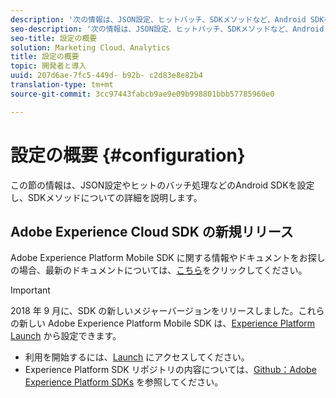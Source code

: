 ```yaml
---
description: '次の情報は、JSON設定、ヒットバッチ、SDKメソッドなど、Android SDKを設定するのに役立ちます '
seo-description: '次の情報は、JSON設定、ヒットバッチ、SDKメソッドなど、Android SDKを設定するのに役立ちます '
seo-title: 設定の概要
solution: Marketing Cloud、Analytics
title: 設定の概要
topic: 開発者と導入
uuid: 207d6ae-7fc5-449d- b92b- c2d83e8e82b4
translation-type: tm+mt
source-git-commit: 3cc97443fabcb9ae9e09b998801bbb57785960e0

---
```



# 設定の概要 {#configuration}

この節の情報は、JSON設定やヒットのバッチ処理などのAndroid SDKを設定し、SDKメソッドについての詳細を説明します。

## Adobe Experience Cloud SDK の新規リリース

Adobe Experience Platform Mobile SDK に関する情報やドキュメントをお探しの場合、最新のドキュメントについては、[こちら](https://aep-sdks.gitbook.io/docs/)をクリックしてください。

>[!IMPORTANT]
>
>2018 年 9 月に、SDK の新しいメジャーバージョンをリリースしました。これらの新しい Adobe Experience Platform Mobile SDK は、[Experience Platform Launch](https://www.adobe.com/experience-platform/launch.html) から設定できます。

* 利用を開始するには、[Launch](https://launch.adobe.com/) にアクセスしてください。
* Experience Platform SDK リポジトリの内容については、[Github：Adobe Experience Platform SDKs](https://github.com/Adobe-Marketing-Cloud/acp-sdks) を参照してください。
